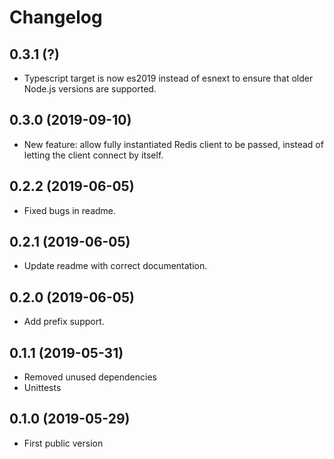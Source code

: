 Changelog
=========

0.3.1 (?)
------------------

* Typescript target is now es2019 instead of esnext to ensure that older Node.js versions are supported.


0.3.0 (2019-09-10)
------------------

* New feature: allow fully instantiated Redis client to be passed, instead of
  letting the client connect by itself.


0.2.2 (2019-06-05)
------------------

* Fixed bugs in readme.

0.2.1 (2019-06-05)
------------------

* Update readme with correct documentation.

0.2.0 (2019-06-05)
------------------

* Add prefix support.

0.1.1 (2019-05-31)
------------------

* Removed unused dependencies
* Unittests

0.1.0 (2019-05-29)
------------------

* First public version
